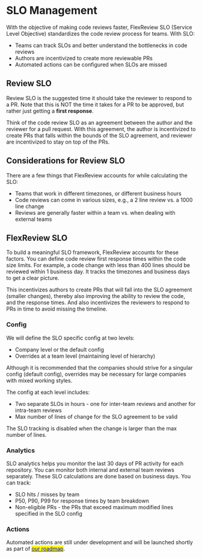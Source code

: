 # SLO Management

With the objective of making code reviews faster, FlexReview SLO (Service Level Objective) standardizes the code review process for teams. With SLO:

* Teams can track SLOs and better understand the bottlenecks in code reviews
* Authors are incentivized to create more reviewable PRs
* Automated actions can be configured when SLOs are missed

## Review SLO

Review SLO is the suggested time it should take the reviewer to respond to a PR. Note that this is NOT the time it takes for a PR to be approved, but rather just getting a **first response**.

Think of the code review SLO as an agreement between the author and the reviewer for a pull request. With this agreement, the author is incentivized to create PRs that falls within the bounds of the SLO agreement, and reviewer are incentivized to stay on top of the PRs.

## Considerations for Review SLO

There are a few things that FlexReview accounts for while calculating the SLO:

* Teams that work in different timezones, or different business hours
* Code reviews can come in various sizes, e.g., a 2 line review vs. a 1000 line change
* Reviews are generally faster within a team vs. when dealing with external teams

## FlexReview SLO

To build a meaningful SLO framework, FlexReview accounts for these factors. You can define code review first response times within the code size limits. For example, a code change with less than 400 lines should be reviewed within 1 business day. It tracks the timezones and business days to get a clear picture.

This incentivizes authors to create PRs that will fall into the SLO agreement (smaller changes), thereby also improving the ability to review the code, and the response times. And also incentivizes the reviewers to respond to PRs in time to avoid missing the timeline.

### Config

We will define the SLO specific config at two levels:

* Company level or the default config
* Overrides at a team level (maintaining level of hierarchy)

Although it is recommended that the companies should strive for a singular config (default config), overrides may be necessary for large companies with mixed working styles.

The config at each level includes:

* Two separate SLOs in hours - one for inter-team reviews and another for intra-team reviews
* Max number of lines of change for the SLO agreement to be valid

The SLO tracking is disabled when the change is larger than the max number of lines.

### Analytics

SLO analytics helps you monitor the last 30 days of PR activity for each repository. You can monitor both internal and external team reviews separately. These SLO calculations are done based on business days. You can track:

* SLO hits / misses by team
* P50, P90, P99 for response times by team breakdown
* Non-eligible PRs - the PRs that exceed maximum modified lines specified in the SLO config

### Actions

Automated actions are still under development and will be launched shortly as part of [<mark style="color:blue;">our roadmap</mark>](../roadmap.md).
